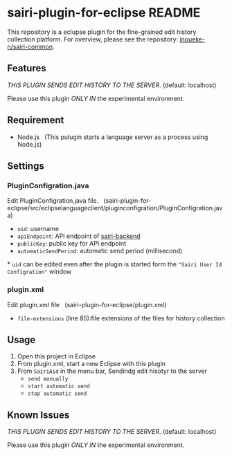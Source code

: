 # sairi-plugin-for-eclipse README

This repository is a eclupse plugin for the fine-grained edit history collection platform.
For overview, please see the repository: [inoueke-n/sairi-common](https://github.com/inoueke-n/sairi-common).

## Features

*THIS PLUGIN SENDS EDIT HISTORY TO THE SERVER*. (default: localhost)

Please use this plugin *ONLY IN* the experimental environment.

## Requirement
- Node.js  &nbsp; (This pulugin starts a language server as a process using Node.js)

## Settings

### PluginConfigration.java
Edit PluginConfigration.java file. &nbsp; (sairi-plugin-for-eclipse/src/eclipselanguageclient/pluginconfigration/PluginConfigration.java)

* `uid`: username
* `apiEndpoint`: API endpoint of [sairi-backend](https://github.com/inoueke-n/sairi-backend)
* `publicKey`: public key for API endpoint
* `automaticSendPeriod`: automatic send period (millisecond)

\* `uid` can be edited even after the plugin is started form the `"Sairi User Id Configration"` window

### plugin.xml
Edit plugin.xml file &nbsp; (sairi-plugin-for-eclipse/plugin.xml)
* `file-extensions` (line 85):file extensions of the files for history collection

## Usage
1. Open this project in Eclipse
1. From plugin.xml, start a new Eclipse with this plugin 
1. From `SairiAid` in the menu bar, Sendindg edit hisotyr to the server
    * `send manually`
    * `start automatic send` 
    * `stop automatic send` 

## Known Issues

*THIS PLUGIN SENDS EDIT HISTORY TO THE SERVER*. (default: localhost)

Please use this plugin *ONLY IN* the experimental environment.